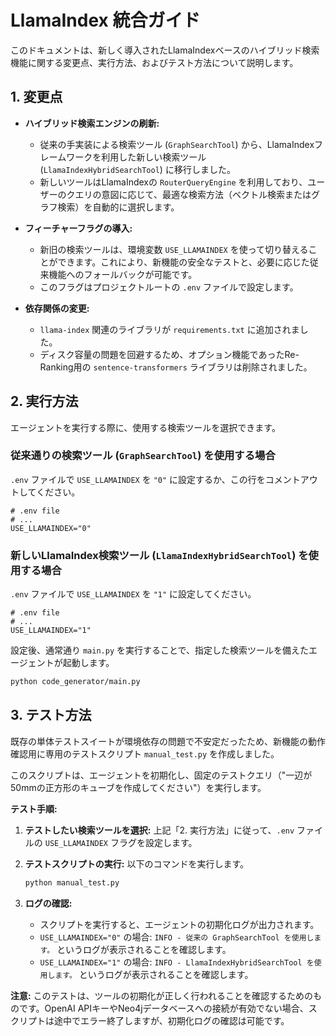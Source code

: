 # LlamaIndex 統合ガイド

このドキュメントは、新しく導入されたLlamaIndexベースのハイブリッド検索機能に関する変更点、実行方法、およびテスト方法について説明します。

## 1. 変更点

- **ハイブリッド検索エンジンの刷新:**
  - 従来の手実装による検索ツール (`GraphSearchTool`) から、LlamaIndexフレームワークを利用した新しい検索ツール (`LlamaIndexHybridSearchTool`) に移行しました。
  - 新しいツールはLlamaIndexの `RouterQueryEngine` を利用しており、ユーザーのクエリの意図に応じて、最適な検索方法（ベクトル検索またはグラフ検索）を自動的に選択します。

- **フィーチャーフラグの導入:**
  - 新旧の検索ツールは、環境変数 `USE_LLAMAINDEX` を使って切り替えることができます。これにより、新機能の安全なテストと、必要に応じた従来機能へのフォールバックが可能です。
  - このフラグはプロジェクトルートの `.env` ファイルで設定します。

- **依存関係の変更:**
  - `llama-index` 関連のライブラリが `requirements.txt` に追加されました。
  - ディスク容量の問題を回避するため、オプション機能であったRe-Ranking用の `sentence-transformers` ライブラリは削除されました。

## 2. 実行方法

エージェントを実行する際に、使用する検索ツールを選択できます。

### 従来通りの検索ツール (`GraphSearchTool`) を使用する場合

`.env` ファイルで `USE_LLAMAINDEX` を `"0"` に設定するか、この行をコメントアウトしてください。

```env
# .env file
# ...
USE_LLAMAINDEX="0"
```

### 新しいLlamaIndex検索ツール (`LlamaIndexHybridSearchTool`) を使用する場合

`.env` ファイルで `USE_LLAMAINDEX` を `"1"` に設定してください。

```env
# .env file
# ...
USE_LLAMAINDEX="1"
```

設定後、通常通り `main.py` を実行することで、指定した検索ツールを備えたエージェントが起動します。

```bash
python code_generator/main.py
```

## 3. テスト方法

既存の単体テストスイートが環境依存の問題で不安定だったため、新機能の動作確認用に専用のテストスクリプト `manual_test.py` を作成しました。

このスクリプトは、エージェントを初期化し、固定のテストクエリ（"一辺が50mmの正方形のキューブを作成してください"）を実行します。

**テスト手順:**

1.  **テストしたい検索ツールを選択:** 上記「2. 実行方法」に従って、`.env` ファイルの `USE_LLAMAINDEX` フラグを設定します。
2.  **テストスクリプトの実行:** 以下のコマンドを実行します。

    ```bash
    python manual_test.py
    ```

3.  **ログの確認:**
    - スクリプトを実行すると、エージェントの初期化ログが出力されます。
    - `USE_LLAMAINDEX="0"` の場合: `INFO - 従来の GraphSearchTool を使用します。` というログが表示されることを確認します。
    - `USE_LLAMAINDEX="1"` の場合: `INFO - LlamaIndexHybridSearchTool を使用します。` というログが表示されることを確認します。

**注意:** このテストは、ツールの初期化が正しく行われることを確認するためのものです。OpenAI APIキーやNeo4jデータベースへの接続が有効でない場合、スクリプトは途中でエラー終了しますが、初期化ログの確認は可能です。
